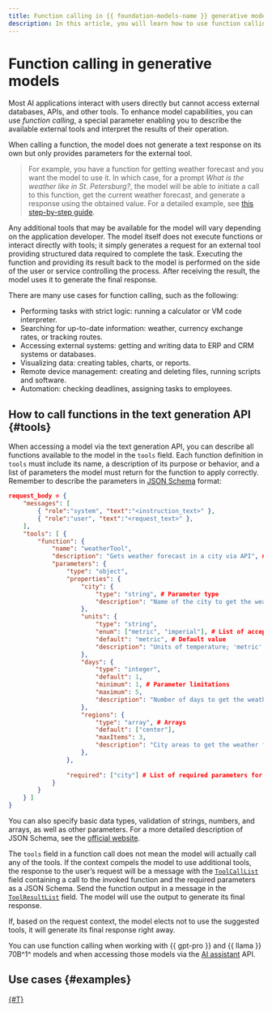 ```yaml
---
title: Function calling in {{ foundation-models-name }} generative models
description: In this article, you will learn how to use function calling with {{ foundation-models-full-name }} generative models.
---
```


# Function calling in generative models

Most AI applications interact with users directly but cannot access external databases, APIs, and other tools. To enhance model capabilities, you can use _function calling_, a special parameter enabling you to describe the available external tools and interpret the results of their operation.

When calling a function, the model does not generate a text response on its own but only provides parameters for the external tool.

> For example, you have a function for getting weather forecast and you want the model to use it. In which case, for a prompt _What is the weather like in St. Petersburg?_, the model will be able to initiate a call to this function, get the current weather forecast, and generate a response using the obtained value. For a detailed example, see [this step-by-step guide](../../operations/yandexgpt/function-call.md).

Any additional tools that may be available for the model will vary depending on the application developer. The model itself does not execute functions or interact directly with tools; it simply generates a request for an external tool providing structured data required to complete the task. Executing the function and providing its result back to the model is performed on the side of the user or service controlling the process. After receiving the result, the model uses it to generate the final response.

There are many use cases for function calling, such as the following:

* Performing tasks with strict logic: running a calculator or VM code interpreter.
* Searching for up-to-date information: weather, currency exchange rates, or tracking routes.
* Accessing external systems: getting and writing data to ERP and CRM systems or databases.
* Visualizing data: creating tables, charts, or reports.
* Remote device management: creating and deleting files, running scripts and software.
* Automation: checking deadlines, assigning tasks to employees.

## How to call functions in the text generation API {#tools}

When accessing a model via the text generation API, you can describe all functions available to the model in the `tools` field. Each function definition in `tools` must include its name, a description of its purpose or behavior, and a list of parameters the model must return for the function to apply correctly. Remember to describe the parameters in [JSON Schema](https://json-schema.org/) format:

```json
request_body = {
    "messages": [
        { "role":"system", "text":"<instruction_text>" }, 
        { "role":"user", "text":"<request_text>" },
    ],
    "tools": [ {
        "function": {
            "name": "weatherTool",
            "description": "Gets weather forecast in a city via API", # Remember to provide a detailed function description
            "parameters": {
                "type": "object",
                "properties": {
                    "city": {
                        "type": "string", # Parameter type
                        "description": "Name of the city to get the weather for." # Parameter description
                    },
                    "units": {
                        "type": "string",
                        "enum": ["metric", "imperial"], # List of acceptable values
                        "default": "metric", # Default value
                        "description": "Units of temperature; 'metric' for Celsius, 'imperial' for Fahrenheit."
                    },
                    "days": {
                        "type": "integer",
                        "default": 1,
                        "minimum": 1, # Parameter limitations
                        "maximum": 5,
                        "description": "Number of days to get the weather for, starting from the current day."
                    },
                    "regions": {
                        "type": "array", # Arrays
                        "default": ["center"],
                        "maxItems": 3,
                        "description": "City areas to get the weather for, such as 'center', 'west', 'west-east', etc."
                    },
                },
                
                "required": ["city"] # List of required parameters for the function to run
            }
        }
    } ] 
}
```

You can also specify basic data types, validation of strings, numbers, and arrays, as well as other parameters. For a more detailed description of JSON Schema, see the [official website](https://json-schema.org/learn/getting-started-step-by-step).

The `tools` field in a function call does not mean the model will actually call any of the tools. If the context compels the model to use additional tools, the response to the user’s request will be a message with the [`ToolCallList`](../../text-generation/api-ref/TextGeneration/completion.mc#yandex.cloud.ai.foundation_models.v1.ToolCallList2) field containing a call to the invoked function and the required parameters as a JSON Schema. Send the function output in a message in the [`ToolResultList`](../../text-generation/api-ref/TextGeneration/completion.md#yandex.cloud.ai.foundation_models.v1.ToolResultList) field. The model will use the output to generate its final response.

If, based on the request context, the model elects not to use the suggested tools, it will generate its final response right away.

You can use function calling when working with {{ gpt-pro }} and {{ llama }} 70B^1^ models and when accessing those models via the [AI assistant](../assistant/index.md) API.

## Use cases {#examples}

[{#T}](../../operations/yandexgpt/function-call.md)